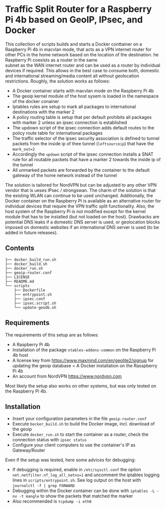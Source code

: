 # Traffic Split Router for a Raspberry Pi 4b based on GeoIP, IPsec, and Docker

This collection of scripts builds and starts a Docker conttainer on a Raspberry Pi 4b in macvlan mode, that acts as a VPN internet router for other PCs in the home network based on the location of the destination. he Raspberry Pi coexists as a router in the same \
subnet as the WAN internet router and can be used as a router by individual devices if required. This allows in the best case to consume both, domestic and international streaming/media content all without geolocation restrictions. Roughly, the solution works as follows:

- A Docker container starts with macvlan mode on the Raspberry Pi 4b
- The geoip kernel module of the host sysem is loaded in the namespace of the docker conainer
- Iptables rules are setup to mark all packages to international destinations with the marker 2
- A policy routing table is setup that per default prohibits all packages with marker 2 unless an ipsec connection is established
- The updown script of the ipsec connection adds default routes to the policy route table for international packages
- The traffic selector of the ipsec security association is defined to tunnel packets from the inside ip of thee tunnel (`leftsourceip`) that have the `mark_out=2`
- Accordingly the `updown` script of the ipsec connection installs a SNAT rule for all routable packets that have a marker 2 towards the inside ip of the tunnel 
- All unmarked packets are forwarded by the container to the default gateway of the home network instead of the tunnel

The solution is tailored for NordVPN but can be adjusted to any other VPN vendor that is ueses IPsec / strongswan. The charm of the solution is that the existing WLAN can continue to be used unchanged. Additionally, the Docker container on the Raspberry Pi is available as an alternative router for individual devices that require the VPN traffic split functionality. Also, the host system of the Raspberry Pi is not modified except for the kernel module that has to be installed (but not loaded on the host). Drawbacks are potential DNS leaks if a domestic DNS server is used, or geolocation blocks imposed on domestic websites if an international DNS server is used (to be added in future releases).

## Contents

```
├── docker_build_run.sh
├── docker_build.sh
├── docker_run.sh
├── geoip-router.conf
├── LICENSE
├── README.md
└── scripts
    ├── Dockerfile
    ├── entrypoint.sh
    ├── ipsec.conf
    ├── ipsec.script.sh
    └── update-geodb.sh
```

## Requirements

The requirements of this setup are as follows:

- A Raspberry Pi 4b
- Installation of the package `xtables-addons-common` on the Raspberry Pi 4b host
- A license key from https://www.maxmind.com/en/geolite2/signup for updating the geoip database
= A Docker installation on the Rasspberry Pi 4b
- An account from NordVPN https://www.nordvpn.com

Most likely the setup also works on other systems, but was only tested on the Raspberry Pi 4b.

## Installation

- Insert your configuration parameters in the file `geoip-router.conf`
- Execute `bocker_build.sh` to build the Docker image, incl. download of the geoip
- Execute `docker_run.sh` to start the container as a router, check the connection status with `ipsec status`
- Configure your client computers to use the container's IP as Gateway/Router

Even if the setup was tested, here some advices for debugging:

- If debugging is required, enable in `/etc/sysctl.conf` the option `net.netfilter.nf_log_all_netns=1` and uncomment the iptables logging lines in `scripts/entrypoint.sh`. See log output on the host with `journalctl -f | grep FORWARD`
- Debugging within the Docker container can be done with `iptables -L -nv -t mangle` to show the packets that matched the marker
- Also recommended is `tcpdump -i eth0`
